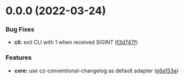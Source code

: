 # 0.0.0 (2022-03-24)


### Bug Fixes

* **cli:** exit CLI with 1 when received SIGINT ([f3d747f](https://github.com/luocong2016/vite-vue/commit/f3d747f6b479e830a13395fc2ce210c29ae6bdc3))


### Features

* **core:** use cz-conventional-changelog as default adapter ([e6a153a](https://github.com/luocong2016/vite-vue/commit/e6a153a44fdc163d9f5a3b5a91541ff57e266fb6))



